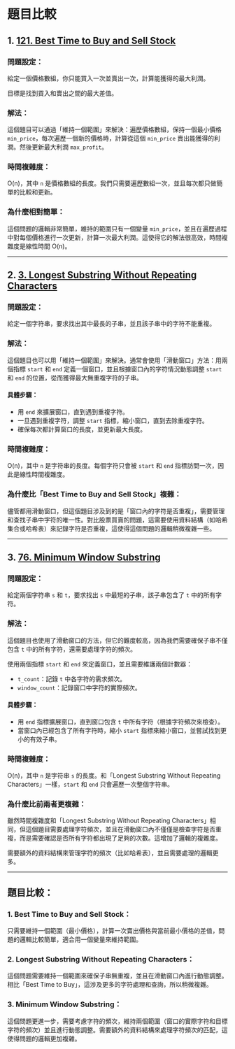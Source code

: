 # 題目比較

## 1. [121. Best Time to Buy and Sell Stock](https://leetcode.com/problems/best-time-to-buy-and-sell-stock/)

### 問題設定：

給定一個價格數組，你只能買入一次並賣出一次，計算能獲得的最大利潤。

目標是找到買入和賣出之間的最大差值。

### 解法：

這個題目可以通過「維持一個範圍」來解決：遍歷價格數組，保持一個最小價格 `min_price`，每次遍歷一個新的價格時，計算從這個 `min_price` 賣出能獲得的利潤。然後更新最大利潤 `max_profit`。

### 時間複雜度：

O(n)，其中 `n` 是價格數組的長度。我們只需要遍歷數組一次，並且每次都只做簡單的比較和更新。

### 為什麼相對簡單：

這個問題的邏輯非常簡單，維持的範圍只有一個變量 `min_price`，並且在遍歷過程中對每個價格進行一次更新，計算一次最大利潤。這使得它的解法很高效，時間複雜度是線性時間 O(n)。

---

## 2. [3. Longest Substring Without Repeating Characters](https://leetcode.com/problems/longest-substring-without-repeating-characters/)

### 問題設定：

給定一個字符串，要求找出其中最長的子串，並且該子串中的字符不能重複。

### 解法：

這個題目也可以用「維持一個範圍」來解決。通常會使用「滑動窗口」方法：用兩個指標 `start` 和 `end` 定義一個窗口，並且根據窗口內的字符情況動態調整 `start` 和 `end` 的位置，從而獲得最大無重複字符的子串。

#### 具體步驟：

- 用 `end` 來擴展窗口，直到遇到重複字符。
- 一旦遇到重複字符，調整 `start` 指標，縮小窗口，直到去除重複字符。
- 確保每次都計算窗口的長度，並更新最大長度。

### 時間複雜度：

O(n)，其中 `n` 是字符串的長度。每個字符只會被 `start` 和 `end` 指標訪問一次，因此是線性時間複雜度。

### 為什麼比「Best Time to Buy and Sell Stock」複雜：

儘管都用滑動窗口，但這個題目涉及到的是「窗口內的字符是否重複」，需要管理和查找子串中字符的唯一性。對比股票買賣的問題，這需要使用資料結構（如哈希集合或哈希表）來記錄字符是否重複，這使得這個問題的邏輯稍微複雜一些。

---

## 3. [76. Minimum Window Substring](https://leetcode.com/problems/minimum-window-substring/)

### 問題設定：

給定兩個字符串 `s` 和 `t`，要求找出 `s` 中最短的子串，該子串包含了 `t` 中的所有字符。

### 解法：

這個題目也使用了滑動窗口的方法，但它的難度較高，因為我們需要確保子串不僅包含 `t` 中的所有字符，還需要處理字符的頻次。

使用兩個指標 `start` 和 `end` 來定義窗口，並且需要維護兩個計數器：

- `t_count`：記錄 `t` 中各字符的需求頻次。
- `window_count`：記錄窗口中字符的實際頻次。

#### 具體步驟：

- 用 `end` 指標擴展窗口，直到窗口包含 `t` 中所有字符（根據字符頻次來檢查）。
- 當窗口內已經包含了所有字符時，縮小 `start` 指標來縮小窗口，並嘗試找到更小的有效子串。

### 時間複雜度：

O(n)，其中 `n` 是字符串 `s` 的長度。和「Longest Substring Without Repeating Characters」一樣，`start` 和 `end` 只會遍歷一次整個字符串。

### 為什麼比前兩者更複雜：

雖然時間複雜度和「Longest Substring Without Repeating Characters」相同，但這個題目需要處理字符頻次，並且在滑動窗口內不僅僅是檢查字符是否重複，而是需要確認是否所有字符都出現了足夠的次數。這增加了邏輯的複雜度。

需要額外的資料結構來管理字符的頻次（比如哈希表），並且需要處理的邏輯更多。

---

## 題目比較：

### 1. Best Time to Buy and Sell Stock：

只需要維持一個範圍（最小價格），計算一次賣出價格與當前最小價格的差值，問題的邏輯比較簡單，適合用一個變量來維持範圍。

### 2. Longest Substring Without Repeating Characters：

這個問題需要維持一個範圍來確保子串無重複，並且在滑動窗口內進行動態調整。相比「Best Time to Buy」，這涉及更多的字符處理和查詢，所以稍微複雜。

### 3. Minimum Window Substring：

這個問題更進一步，需要考慮字符的頻次，維持兩個範圍（窗口的實際字符和目標字符的頻次）並且進行動態調整。需要額外的資料結構來處理字符頻次的匹配，這使得問題的邏輯更加複雜。
